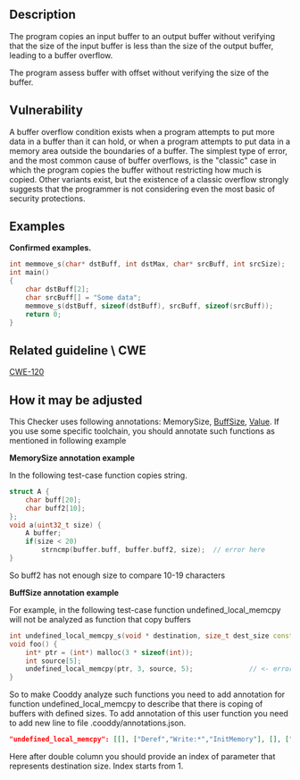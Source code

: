 ## Description

The program copies an input buffer to an output buffer without verifying that the size of the input buffer is less than the size of the output buffer, leading to a buffer overflow.

The program assess buffer with offset without verifying the size of the buffer.

## Vulnerability

A buffer overflow condition exists when a program attempts to put more data in a buffer than it can hold, or when a program attempts to put data in a memory area outside the boundaries of a buffer. The simplest type of error, and the most common cause of buffer overflows, is the "classic" case in which the program copies the buffer without restricting how much is copied. Other variants exist, but the existence of a classic overflow strongly suggests that the programmer is not considering even the most basic of security protections.

## Examples

**Confirmed examples.**

```cpp
int memmove_s(char* dstBuff, int dstMax, char* srcBuff, int srcSize);
int main()
{
    char dstBuff[2];
    char srcBuff[] = "Some data";
    memmove_s(dstBuff, sizeof(dstBuff), srcBuff, sizeof(srcBuff));
    return 0;
}
```

## Related guideline \ CWE

[CWE-120](https://cwe.mitre.org/data/definitions/120.md)

## How it may be adjusted

This Checker uses following annotations: MemorySize, [BuffSize](Annotations.md), [Value](Annotations.md). If you use some specific toolchain, you should annotate such functions as mentioned in following example

**MemorySize annotation example**

In the following test-case function copies string.

```cpp
struct A {
    char buff[20];
    char buff2[10];
};
void a(uint32_t size) {
    A buffer;
    if(size < 20)
        strncmp(buffer.buff, buffer.buff2, size);  // error here
}
```

So buff2 has not enough size to compare 10-19 characters

**BuffSize annotation example**

For example, in the following test-case function undefined_local_memcpy will not be analyzed as function that copy buffers

```cpp
int undefined_local_memcpy_s(void * destination, size_t dest_size const void * source, size_t source_size);
void foo() {
    int* ptr = (int*) malloc(3 * sizeof(int));
    int source[5];
    undefined_local_memcpy(ptr, 3, source, 5); 				// <- error here 
}
```

So to make Cooddy analyze such functions you need to add annotation for function undefined_local_memcpy to describe that there is coping of buffers with defined sizes. To add annotation of this user function you need to add new line to file .cooddy/annotations.json.

```json
"undefined_local_memcpy": [[], ["Deref","Write:*","InitMemory"], [], ["Deref"], ["BuffSize::2"]],
```

Here after double column you should provide an index of parameter that represents destination size. Index starts from 1.
